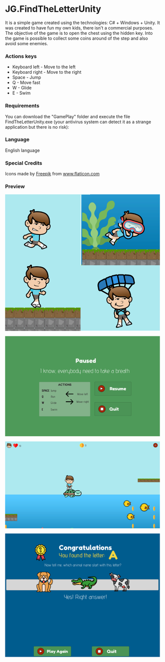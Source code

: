 # JG.FindTheLetterUnity
It is a simple game created using the technologies: C# + Windows + Unity. It was created to have fun my own kids, there isn't a commercial purposes.
The objective of the game is to open the chest using the hidden key. Into the game is possible to collect some coins around of the step and also avoid some enemies.

<h3>Actions keys</h3>
<ul>
<li>Keyboard left - Move to the left</li>
<li>Keyboard right - Move to the right</li>
<li>Space - Jump</li>
<li>Q - Move fast</li>
<li>W - Glide</li>
<li>E - Swim</li>
</ul>

<h3>Requirements</h3>
You can download the "GamePlay" folder and execute the file FindTheLetterUnity.exe (your antivirus system can detect it as a strange application but there is no risk):

<h3>Language</h3>
English language 

<h3>Special Credits</h3>
<p>Icons made by <a href="https://www.flaticon.com/authors/freepik" title="Freepik">Freepik</a> from <a href="https://www.flaticon.com/" title="Flaticon"> www.flaticon.com</a></p>


<h3>Preview</h3>
<p><img alt="actions" src="https://raw.githubusercontent.com/juninhograo/JG.FindTheLetterUnity/master/GamePlay/Preview/actions.png"></p>
<p><img alt="pause menu" src="https://raw.githubusercontent.com/juninhograo/JG.FindTheLetterUnity/master/GamePlay/Preview/pause-menu.png"></p>
<p><img alt="actions" src="https://raw.githubusercontent.com/juninhograo/JG.FindTheLetterUnity/master/GamePlay/Preview/step1.png"></p>
<p><img alt="actions" src="https://raw.githubusercontent.com/juninhograo/JG.FindTheLetterUnity/master/GamePlay/Preview/found-the-letter.png"></p>





